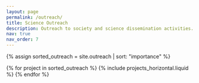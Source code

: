 ```yaml
---
layout: page
permalink: /outreach/
title: Science Outreach
description: Outreach to society and science dissemination activities.
nav: true
nav_order: 7
---
```


{% assign sorted_outreach = site.outreach | sort: "importance" %}

  <!-- Generate cards for each project -->

<div class="container">
<div class="row row-cols-1 row-cols-md-2">
{% for project in sorted_outreach %}
  {% include projects_horizontal.liquid %}
{% endfor %}
</div>
</div>